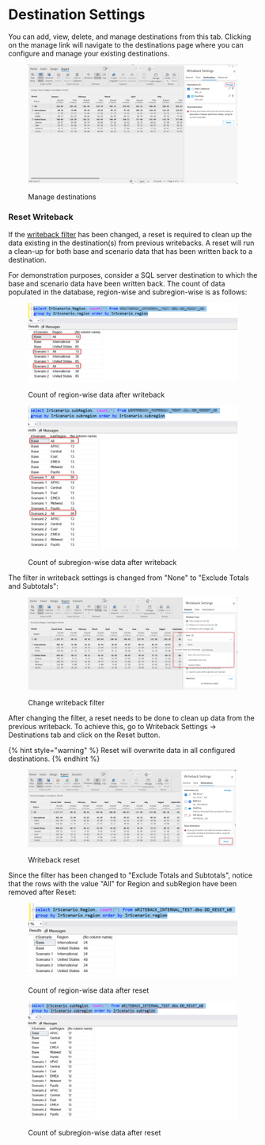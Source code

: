 # Destination Settings

You can add, view, delete, and manage destinations from this tab. Clicking on the manage link will navigate to the destinations page where you can configure and manage your existing destinations.

<figure><img src="../../../.gitbook/assets/image (361).png" alt=""><figcaption><p>Manage destinations</p></figcaption></figure>

### Reset Writeback

If the [writeback filter](general-settings.md#ii-filter) has been changed, a reset is required to clean up the data existing in the destination(s) from previous writebacks. A reset will run a clean-up for both base and scenario data that has been written back to a destination.

For demonstration purposes, consider a SQL server destination to which the base and scenario data have been written back. The count of data populated in the database, region-wise and subregion-wise is as follows:

<figure><img src="../../../.gitbook/assets/image (20) (1) (1).png" alt=""><figcaption><p>Count of region-wise data after writeback</p></figcaption></figure>

<figure><img src="../../../.gitbook/assets/image (7) (5) (1).png" alt=""><figcaption><p>Count of subregion-wise data after writeback</p></figcaption></figure>

The filter in writeback settings is changed from "None" to "Exclude Totals and Subtotals":

<figure><img src="../../../.gitbook/assets/image (31) (2) (1).png" alt=""><figcaption><p>Change writeback filter</p></figcaption></figure>

After changing the filter, a reset needs to be done to clean up data from the previous writeback. To achieve this, go to Writeback Settings -> Destinations tab and click on the Reset button.&#x20;

{% hint style="warning" %}
Reset will overwrite data in all configured destinations.&#x20;
{% endhint %}

<figure><img src="../../../.gitbook/assets/image (22) (2) (1).png" alt=""><figcaption><p>Writeback reset</p></figcaption></figure>

Since the filter has been changed to "Exclude Totals and Subtotals", notice that the rows with the value "All" for Region and subRegion have been removed after Reset:

<figure><img src="../../../.gitbook/assets/image (10) (4) (1).png" alt=""><figcaption><p>Count of region-wise data after reset</p></figcaption></figure>

<figure><img src="../../../.gitbook/assets/image (28) (3).png" alt=""><figcaption><p>Count of subregion-wise data after reset</p></figcaption></figure>

